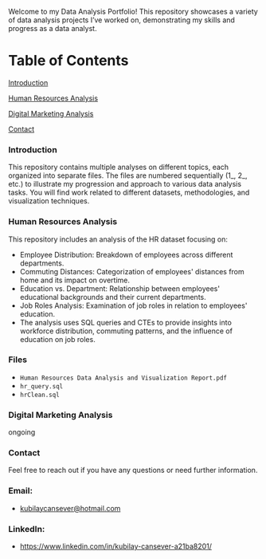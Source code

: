 Welcome to my Data Analysis Portfolio! This repository showcases a variety of data analysis projects I’ve worked on, demonstrating my skills and progress as a data analyst.

# Table of Contents
[Introduction](#introduction)

[Human Resources Analysis](#human-resources-analysis)

[Digital Marketing Analysis](#digital-marketing-analysis)

[Contact](#contact)

### <a name="introduction"></a>Introduction


This repository contains multiple analyses on different topics, each organized into separate files. The files are numbered sequentially (1_, 2_, etc.) to illustrate my progression and approach to various data analysis tasks. You will find work related to different datasets, methodologies, and visualization techniques.

### <a name="human resources analysis"></a>Human Resources Analysis

This repository includes an analysis of the HR dataset focusing on:
- Employee Distribution: Breakdown of employees across different departments.
- Commuting Distances: Categorization of employees' distances from home and its impact on overtime.
- Education vs. Department: Relationship between employees' educational backgrounds and their current departments.
- Job Roles Analysis: Examination of job roles in relation to employees' education.
- The analysis uses SQL queries and CTEs to provide insights into workforce distribution, commuting patterns, and the influence of education on job roles.

### Files
- `Human Resources Data Analysis and Visualization Report.pdf`
- `hr_query.sql`
- `hrClean.sql`

### <a name="digital marketing analysis"></a>Digital Marketing Analysis

ongoing

### <a name="contact"></a>Contact
Feel free to reach out if you have any questions or need further information.

### Email: 
- kubilaycansever@hotmail.com

### LinkedIn: 
- https://www.linkedin.com/in/kubilay-cansever-a21ba8201/
